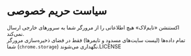# سیاست حریم خصوصی

اکستنشن «تایم‌لاک» هیچ اطلاعاتی را از مرورگر شما به سرورهای خارجی ارسال نمی‌کند.  
تمام داده‌ها (لیست سایت‌های مسدود و تایمرها) فقط در فضای ذخیره‌سازی مرورگر شما (`chrome.storage`) نگهداری می‌شوند.LICENSE